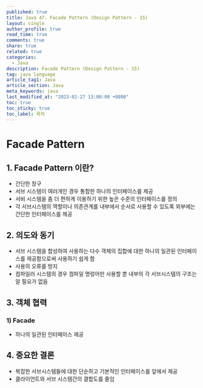 ```yaml
---
published: true
title: Java 47. Facade Pattern (Design Pattern - 15)
layout: single
author_profile: true
read_time: true
comments: true
share: true
related: true
categories:
  - Java
description: Facade Pattern (Design Pattern - 15)
tag: java language
article_tag1: Java
article_section: Java
meta_keywords: java
last_modified_at: "2023-02-27 13:00:00 +0800"
toc: true
toc_sticky: true
toc_label: 목차
---
```


# Facade Pattern

## 1. Facade Pattern 이란?

- 간단한 창구
- 서브 시스템이 여러개인 경우 통합한 하나의 인터페이스를 제공
- 서비 시스템을 좀 더 편하게 이용하기 위한 높은 수준의 인터페이스를 정의
- 각 서브시스템의 역할이나 의존관계를 내부에서 순서로 사용할 수 있도록 외부에는 간단한 인터페이스를 제공

## 2. 의도와 동기

- 서브 시스템을 합성하여 사용하는 다수 객체의 집합에 대한 하나의 일관된 인터페이스를 제공함으로써 사용하기 쉽게 함
- 사용의 오류를 방지
- 컴파일러 시스템의 경우 컴파일 명렁어만 사용할 뿐 내부의 각 서브시스템의 구조는 알 필요가 없음

## 3. 객체 협력

### 1) Facade

- 하나의 일관된 인터페이스 제공

## 4. 중요한 결론

- 복잡한 서브시스템들에 대한 단순하고 기본적인 인터페이스를 앞에서 제공
- 클라이언트와 서브 시스템간의 결합도를 줄임
